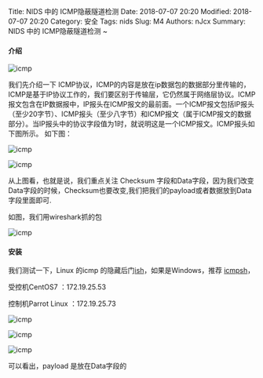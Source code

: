 Title: NIDS 中的 ICMP隐蔽隧道检测
Date: 2018-07-07 20:20
Modified: 2018-07-07 20:20
Category: 安全
Tags: nids
Slug: M4
Authors: nJcx
Summary:  NIDS 中的 ICMP隐蔽隧道检测 ~


#### 介绍

![icmp](../images/tcpip.gif)

我们先介绍一下 ICMP协议，ICMP的内容是放在ip数据包的数据部分里传输的，ICMP是基于IP协议工作的，我们要区别于传输层，它仍然属于网络层协议。ICMP报文包含在IP数据报中，IP报头在ICMP报文的最前面。一个ICMP报文包括IP报头（至少20字节）、ICMP报头（至少八字节）和ICMP报文（属于ICMP报文的数据部分）。当IP报头中的协议字段值为1时，就说明这是一个ICMP报文。ICMP报头如下图所示。 
如下图：

![icmp](../images/icmp.png)

![icmp](../images/wiresharkicmp.jpeg)


从上图看，也就是说，我们重点关注 Checksum 字段和Data字段，因为我们改变Data字段的时候，Checksum也要改变,我们把我们的payload或者数据放到Data字段里面即可.

如图，我们用wireshark抓的包

![icmp](../images/icmpfield.png)

#### 安装

我们测试一下，Linux 的icmp 的隐藏后门[ish](https://sourceforge.net/projects/icmpshell/files/ish/)，如果是Windows，推荐 [icmpsh](https://github.com/inquisb/icmpsh)， 

受控机CentOS7 ：172.19.25.53

控制机Parrot Linux ：172.19.25.73

![icmp](../images/ish.jpeg)

![icmp](../images/ishwireshark.jpeg)

![icmp](../images/wireshark1.jpeg)


可以看出，payload 是放在Data字段的




